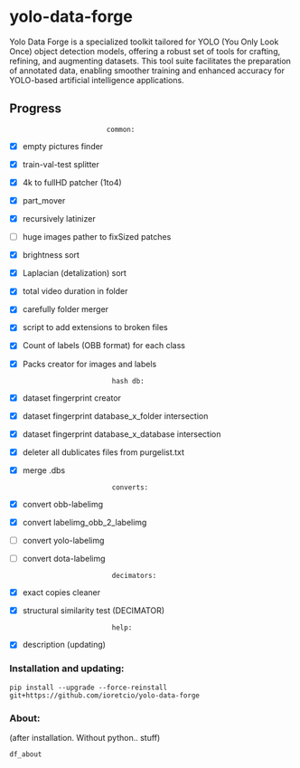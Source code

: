 
# yolo-data-forge

  

Yolo Data Forge is a specialized toolkit tailored for YOLO (You Only Look Once) object detection models, offering a robust set of tools for crafting, refining, and augmenting datasets. This tool suite facilitates the preparation of annotated data, enabling smoother training and enhanced accuracy for YOLO-based artificial intelligence applications.

  

##	Progress

							common:

- [x] empty pictures finder

- [x] train-val-test splitter

- [x] 4k to fullHD patcher (1to4)

- [x] part_mover

- [x] recursively latinizer

- [ ] huge images pather to fixSized patches

- [x] brightness sort

- [x] Laplacian (detalization) sort

- [x] total video duration in folder

- [x] carefully folder merger
 
- [x] script to add extensions to broken files

- [x] Count of labels (OBB format) for each class

- [x] Packs creator for images and labels

							hash db:

- [x] dataset fingerprint creator

- [x] dataset fingerprint database_x_folder intersection

- [x] dataset fingerprint database_x_database intersection

- [x] deleter all dublicates files from purgelist.txt

- [x] merge .dbs

							converts:

- [x] convert obb-labelimg

- [x] convert labelimg_obb_2_labelimg

- [ ] convert yolo-labelimg

- [ ] convert dota-labelimg

							decimators:

- [x] exact copies cleaner

- [x] structural similarity test (DECIMATOR)

							help:

- [x] description (updating)

### Installation and updating:
```
pip install --upgrade --force-reinstall git+https://github.com/ioretcio/yolo-data-forge
```
### About:
(after installation. Without python.. stuff)
```
df_about
```